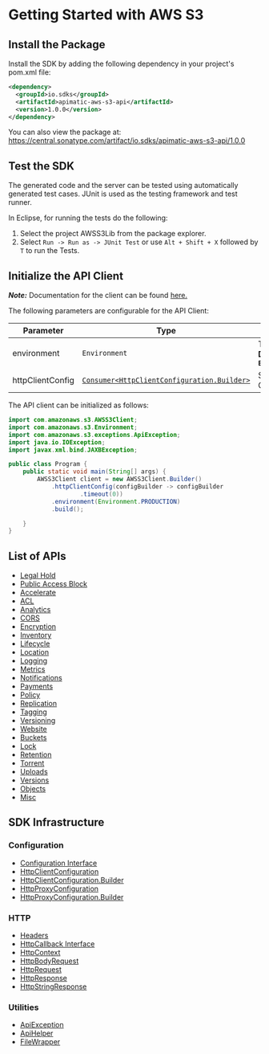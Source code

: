 
# Getting Started with AWS S3

## Install the Package

Install the SDK by adding the following dependency in your project's pom.xml file:

```xml
<dependency>
  <groupId>io.sdks</groupId>
  <artifactId>apimatic-aws-s3-api</artifactId>
  <version>1.0.0</version>
</dependency>
```

You can also view the package at:
https://central.sonatype.com/artifact/io.sdks/apimatic-aws-s3-api/1.0.0

## Test the SDK

The generated code and the server can be tested using automatically generated test cases.
JUnit is used as the testing framework and test runner.

In Eclipse, for running the tests do the following:

1. Select the project AWSS3Lib from the package explorer.
2. Select `Run -> Run as -> JUnit Test` or use `Alt + Shift + X` followed by `T` to run the Tests.

## Initialize the API Client

**_Note:_** Documentation for the client can be found [here.](https://www.github.com/MuHamza30/aws-s3-js-api/tree/1.0.0/doc/client.md)

The following parameters are configurable for the API Client:

| Parameter | Type | Description |
|  --- | --- | --- |
| environment | `Environment` | The API environment. <br> **Default: `Environment.PRODUCTION`** |
| httpClientConfig | [`Consumer<HttpClientConfiguration.Builder>`](https://www.github.com/MuHamza30/aws-s3-js-api/tree/1.0.0/doc/http-client-configuration-builder.md) | Set up Http Client Configuration instance. |

The API client can be initialized as follows:

```java
import com.amazonaws.s3.AWSS3Client;
import com.amazonaws.s3.Environment;
import com.amazonaws.s3.exceptions.ApiException;
import java.io.IOException;
import javax.xml.bind.JAXBException;

public class Program {
    public static void main(String[] args) {
        AWSS3Client client = new AWSS3Client.Builder()
            .httpClientConfig(configBuilder -> configBuilder
                    .timeout(0))
            .environment(Environment.PRODUCTION)
            .build();

    }
}
```

## List of APIs

* [Legal Hold](https://www.github.com/MuHamza30/aws-s3-js-api/tree/1.0.0/doc/controllers/legal-hold.md)
* [Public Access Block](https://www.github.com/MuHamza30/aws-s3-js-api/tree/1.0.0/doc/controllers/public-access-block.md)
* [Accelerate](https://www.github.com/MuHamza30/aws-s3-js-api/tree/1.0.0/doc/controllers/accelerate.md)
* [ACL](https://www.github.com/MuHamza30/aws-s3-js-api/tree/1.0.0/doc/controllers/acl.md)
* [Analytics](https://www.github.com/MuHamza30/aws-s3-js-api/tree/1.0.0/doc/controllers/analytics.md)
* [CORS](https://www.github.com/MuHamza30/aws-s3-js-api/tree/1.0.0/doc/controllers/cors.md)
* [Encryption](https://www.github.com/MuHamza30/aws-s3-js-api/tree/1.0.0/doc/controllers/encryption.md)
* [Inventory](https://www.github.com/MuHamza30/aws-s3-js-api/tree/1.0.0/doc/controllers/inventory.md)
* [Lifecycle](https://www.github.com/MuHamza30/aws-s3-js-api/tree/1.0.0/doc/controllers/lifecycle.md)
* [Location](https://www.github.com/MuHamza30/aws-s3-js-api/tree/1.0.0/doc/controllers/location.md)
* [Logging](https://www.github.com/MuHamza30/aws-s3-js-api/tree/1.0.0/doc/controllers/logging.md)
* [Metrics](https://www.github.com/MuHamza30/aws-s3-js-api/tree/1.0.0/doc/controllers/metrics.md)
* [Notifications](https://www.github.com/MuHamza30/aws-s3-js-api/tree/1.0.0/doc/controllers/notifications.md)
* [Payments](https://www.github.com/MuHamza30/aws-s3-js-api/tree/1.0.0/doc/controllers/payments.md)
* [Policy](https://www.github.com/MuHamza30/aws-s3-js-api/tree/1.0.0/doc/controllers/policy.md)
* [Replication](https://www.github.com/MuHamza30/aws-s3-js-api/tree/1.0.0/doc/controllers/replication.md)
* [Tagging](https://www.github.com/MuHamza30/aws-s3-js-api/tree/1.0.0/doc/controllers/tagging.md)
* [Versioning](https://www.github.com/MuHamza30/aws-s3-js-api/tree/1.0.0/doc/controllers/versioning.md)
* [Website](https://www.github.com/MuHamza30/aws-s3-js-api/tree/1.0.0/doc/controllers/website.md)
* [Buckets](https://www.github.com/MuHamza30/aws-s3-js-api/tree/1.0.0/doc/controllers/buckets.md)
* [Lock](https://www.github.com/MuHamza30/aws-s3-js-api/tree/1.0.0/doc/controllers/lock.md)
* [Retention](https://www.github.com/MuHamza30/aws-s3-js-api/tree/1.0.0/doc/controllers/retention.md)
* [Torrent](https://www.github.com/MuHamza30/aws-s3-js-api/tree/1.0.0/doc/controllers/torrent.md)
* [Uploads](https://www.github.com/MuHamza30/aws-s3-js-api/tree/1.0.0/doc/controllers/uploads.md)
* [Versions](https://www.github.com/MuHamza30/aws-s3-js-api/tree/1.0.0/doc/controllers/versions.md)
* [Objects](https://www.github.com/MuHamza30/aws-s3-js-api/tree/1.0.0/doc/controllers/objects.md)
* [Misc](https://www.github.com/MuHamza30/aws-s3-js-api/tree/1.0.0/doc/controllers/misc.md)

## SDK Infrastructure

### Configuration

* [Configuration Interface](https://www.github.com/MuHamza30/aws-s3-js-api/tree/1.0.0/doc/configuration-interface.md)
* [HttpClientConfiguration](https://www.github.com/MuHamza30/aws-s3-js-api/tree/1.0.0/doc/http-client-configuration.md)
* [HttpClientConfiguration.Builder](https://www.github.com/MuHamza30/aws-s3-js-api/tree/1.0.0/doc/http-client-configuration-builder.md)
* [HttpProxyConfiguration](https://www.github.com/MuHamza30/aws-s3-js-api/tree/1.0.0/doc/http-proxy-configuration.md)
* [HttpProxyConfiguration.Builder](https://www.github.com/MuHamza30/aws-s3-js-api/tree/1.0.0/doc/http-proxy-configuration-builder.md)

### HTTP

* [Headers](https://www.github.com/MuHamza30/aws-s3-js-api/tree/1.0.0/doc/headers.md)
* [HttpCallback Interface](https://www.github.com/MuHamza30/aws-s3-js-api/tree/1.0.0/doc/http-callback-interface.md)
* [HttpContext](https://www.github.com/MuHamza30/aws-s3-js-api/tree/1.0.0/doc/http-context.md)
* [HttpBodyRequest](https://www.github.com/MuHamza30/aws-s3-js-api/tree/1.0.0/doc/http-body-request.md)
* [HttpRequest](https://www.github.com/MuHamza30/aws-s3-js-api/tree/1.0.0/doc/http-request.md)
* [HttpResponse](https://www.github.com/MuHamza30/aws-s3-js-api/tree/1.0.0/doc/http-response.md)
* [HttpStringResponse](https://www.github.com/MuHamza30/aws-s3-js-api/tree/1.0.0/doc/http-string-response.md)

### Utilities

* [ApiException](https://www.github.com/MuHamza30/aws-s3-js-api/tree/1.0.0/doc/api-exception.md)
* [ApiHelper](https://www.github.com/MuHamza30/aws-s3-js-api/tree/1.0.0/doc/api-helper.md)
* [FileWrapper](https://www.github.com/MuHamza30/aws-s3-js-api/tree/1.0.0/doc/file-wrapper.md)

